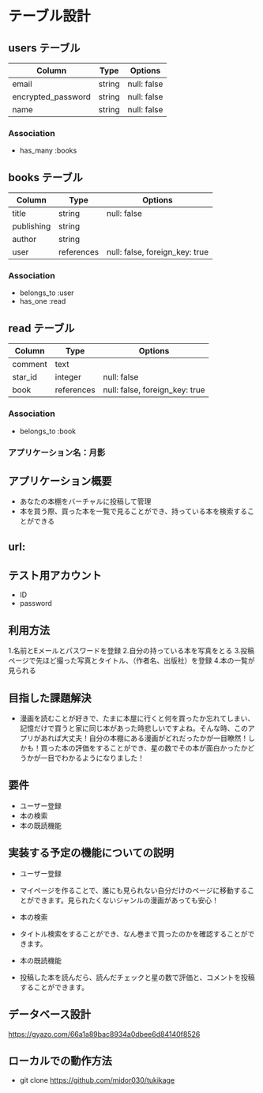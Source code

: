 # テーブル設計

## users テーブル

| Column              | Type   | Options     |
| ------------------- | ------ | ----------- |
| email               | string | null: false |
| encrypted_password  | string | null: false |
| name                | string | null: false |


### Association

- has_many :books


## books テーブル

| Column      | Type       | Options                        |
| ----------  | ---------- | ------------------------------ |
| title       | string     | null: false                    | 
| publishing  | string     |                                |
| author      | string     |                                |
| user        | references | null: false, foreign_key: true |

### Association

- belongs_to :user
- has_one :read


## read テーブル

| Column     | Type       | Options                        |
| ---------- | ---------- | ------------------------------ |
| comment    | text       |                                |
| star_id    | integer    | null: false                    |
| book       | references | null: false, foreign_key: true |

### Association

- belongs_to :book


### アプリケーション名：月影

## アプリケーション概要
- あなたの本棚をバーチャルに投稿して管理
- 本を買う際、買った本を一覧で見ることができ、持っている本を検索することができる

## url:

## テスト用アカウント
- ID
- password

## 利用方法
1.名前とEメールとパスワードを登録
2.自分の持っている本を写真をとる
3.投稿ページで先ほど撮った写真とタイトル、（作者名、出版社）を登録
4.本の一覧が見られる

## 目指した課題解決
- 漫画を読むことが好きで、たまに本屋に行くと何を買ったか忘れてしまい、記憶だけで買うと家に同じ本があった時悲しいですよね。そんな時、このアプリがあれば大丈夫！自分の本棚にある漫画がどれだったかが一目瞭然！しかも！買った本の評価をすることができ、星の数でその本が面白かったかどうかが一目でわかるようになりました！

## 要件
* ユーザー登録
* 本の検索
* 本の既読機能

## 実装する予定の機能についての説明
* ユーザー登録
- マイページを作ることで、誰にも見られない自分だけのページに移動することができます。見られたくないジャンルの漫画があっても安心！
* 本の検索
- タイトル検索をすることができ、なん巻まで買ったのかを確認することができます。
* 本の既読機能
- 投稿した本を読んだら、読んだチェックと星の数で評価と、コメントを投稿することができます。

## データベース設計

https://gyazo.com/66a1a89bac8934a0dbee6d84140f8526

## ローカルでの動作方法
- git clone https://github.com/midor030/tukikage

